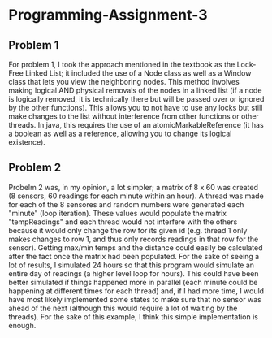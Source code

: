 # Programming-Assignment-3
## Problem 1
For problem 1, I took the approach mentioned in the textbook as the Lock-Free Linked List; it included the use of a Node class as well as a Window class that lets you view the neighboring nodes. This method involves making logical AND physical removals of the nodes in a linked list (if a node is logically removed, it is technically there but will be passed over or ignored by the other functions). This allows you to not have to use any locks but still make changes to the list without interference from other functions or other threads. In java, this requires the use of an atomicMarkableReference (it has a boolean as well as a reference, allowing you to change its logical existence). 

## Problem 2
Probelm 2 was, in my opinion, a lot simpler; a matrix of 8 x 60 was created (8 sensors, 60 readings for each minute within an hour). A thread was made for each of the 8 sensores and random numbers were generated each "minute" (loop iteration). These values would populate the matrix "tempReadings" and each thread would not interfere with the others because it would only change the row for its given id (e.g. thread 1 only makes changes to row 1, and thus only records readings in that row for the sensor). Getting max/min temps and the distance could easily be calculated after the fact once the matrix had been populated. For the sake of seeing a lot of results, I simulated 24 hours so that this program would simulate an entire day of readings (a higher level loop for hours). This could have been better simulated if things happened more in parallel (each minute could be happening at different times for each thread) and, if I had more time, I would have most likely implemented some states to make sure that no sensor was ahead of the next (although this would require a lot of waiting by the threads). For the sake of this example, I think this simple implementation is enough. 
